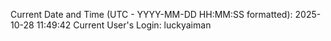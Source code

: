 Current Date and Time (UTC - YYYY-MM-DD HH:MM:SS formatted): 2025-10-28 11:49:42
Current User's Login: luckyaiman
